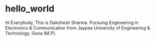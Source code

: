 # hello_world

Hi Everybody,
This is Dakshesh Sharma. Pursuing Engineering in Electronics & Communication from Jaypee University of Engineering & Technology, Guna (M.P).
